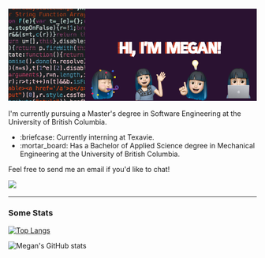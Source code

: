 <p align="center">
<img src="./images/cover.png" alt="cover-img">
<br>
<p>I'm currently pursuing a Master's degree in Software Engineering at the University of British Columbia.</p>
<ul>
  <li>:briefcase: Currently interning at Texavie.</li>
  <li>:mortar_board: Has a Bachelor of Applied Science degree in Mechanical Engineering at the University of British Columbia.</li>
</ul>
<p>Feel free to send me an email if you'd like to chat!<p>
<a href="mailto:menghanma@gmail.com"><img src="https://img.shields.io/badge/Gmail-D14836?style=for-the-badge&logo=gmail&logoColor=white"></a>

***
### Some Stats
[![Top Langs](https://github-readme-stats.vercel.app/api/top-langs/?username=meganm38&layout=compact&hide=makefile,C)](https://github.com/anuraghazra/github-readme-stats)

![Megan's GitHub stats](https://github-readme-stats.vercel.app/api?username=meganm38&count_private=true) 

</p>

  <!--
- 🔭 I’m currently working on ...
- 🌱 I’m currently learning ...
- 👯 I’m looking to collaborate on ...
- 🤔 I’m looking for help with ...
- 💬 Ask me about ...
- 📫 How to reach me: ...
- 😄 Pronouns: ...
- ⚡ Fun fact: ...
-->
